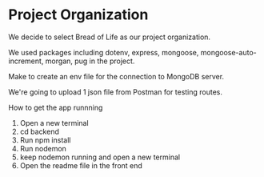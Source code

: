 # Project Organization
We decide to select Bread of Life as our project organization.

We used packages including dotenv, express, mongoose, mongoose-auto-increment, morgan, pug in the project.

Make to create an env file for the connection to MongoDB server.

We're going to upload 1 json file from Postman for testing routes.

How to get the app runnning
1. Open a new terminal
2. cd backend
3. Run npm install
4. Run nodemon
5. keep nodemon running and open a new terminal
6. Open the readme file in the front end
